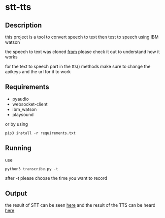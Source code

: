 # stt-tts

## Description

this project is a tool to convert speech to text then test to speech using IBM watson

the speech to text was cloned [from](https://github.com/nicknochnack/RealTimeSpeechToText/tree/main/watson-streaming-stt) please check it out to understand how it works

for the text to speech part 
in the tts() methods make sure to change the apikeys and the url for it to work 

## Requirements 

- pyaudio
- websocket-client
- ibm_watson
- playsound

or by using 
```
pip3 install -r requirements.txt 
```
## Running 

use 
```
python3 transcribe.py -t  
```
after -t please choose the time you want to record

## Output

the result of STT can be seen [here](res.txt) 
and the result of the TTS can be heard [here](speech.mp3)
